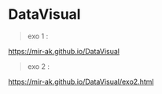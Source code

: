 # DataVisual

>exo 1 : 

https://mir-ak.github.io/DataVisual

>exo 2 : 

https://mir-ak.github.io/DataVisual/exo2.html
